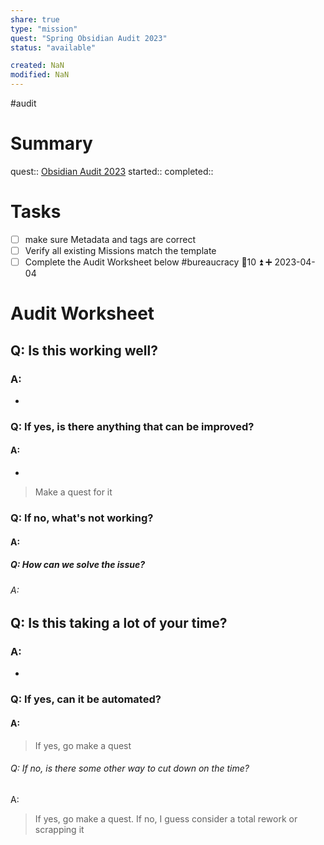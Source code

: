 ```yaml
---
share: true
type: "mission"
quest: "Spring Obsidian Audit 2023"
status: "available"

created: NaN 
modified: NaN
---
```

 #audit 
# Summary
quest:: [Obsidian Audit 2023](./Obsidian%20Audit%202023.md)
started:: 
completed::

# Tasks
- [ ] make sure Metadata and tags are correct
- [ ] Verify all existing Missions match the template
- [ ] Complete the Audit Worksheet below #bureaucracy 🥄10 ⏫ ➕ 2023-04-04

# Audit Worksheet
## Q: Is this working well?
### A: 
- 
### Q: If yes, is there anything that can be improved?
#### A:
- 
> Make a quest for it
### Q: If no, what's not working?
#### A:

##### Q: How can we solve the issue?
###### A: 

## Q: Is this taking a lot of your time?
### A:
- 
### Q: If yes, can it be automated?
#### A: 
> If yes, go make a quest
###### Q: If no, is there some other way to cut down on the time?
A: 
> If yes, go make a quest. If no, I guess consider a total rework or scrapping it